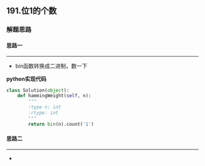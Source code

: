 ## 191.位1的个数
### 解题思路
#### 思路一
****
- bin函数转换成二进制，数一下

**python实现代码**
```python
class Solution(object):
    def hammingWeight(self, n):
        """
        :type n: int
        :rtype: int
        """
        return bin(n).count('1')

```

#### 思路二
****
- 